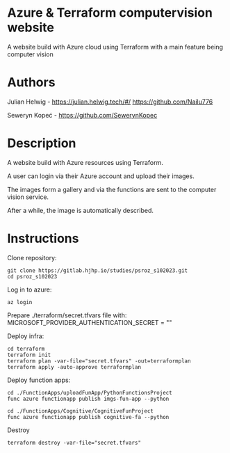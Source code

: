 # Azure & Terraform computervision website

A website build with Azure cloud using Terraform with a main feature being computer vision 

# Authors

Julian Helwig - https://julian.helwig.tech/#/ https://github.com/Nailu776

Seweryn Kopeć - https://github.com/SewerynKopec

# Description
A website build with Azure resources using Terraform.

A user can login via their Azure account and upload their images.

The images form a gallery and via the functions are sent to the computer vision service.

After a while, the image is automatically described.
# Instructions
Clone repository:
```shell
git clone https://gitlab.hjhp.io/studies/psroz_s102023.git
cd psroz_s102023
```
  
Log in to azure:
```shell
az login
```

Prepare ./terraform/secret.tfvars file with:  
MICROSOFT_PROVIDER_AUTHENTICATION_SECRET = ""

Deploy infra:
```shell
cd terraform
terraform init
terraform plan -var-file="secret.tfvars" -out=terraformplan
terraform apply -auto-approve terraformplan
```

Deploy function apps:
```shell
cd ./FunctionApps/uploadFunApp/PythonFunctionsProject
func azure functionapp publish imgs-fun-app --python
```

```shell
cd ./FunctionApps/Cognitive/CognitiveFunProject
func azure functionapp publish cognitive-fa --python
```

Destroy
```shell
terraform destroy -var-file="secret.tfvars"
```
